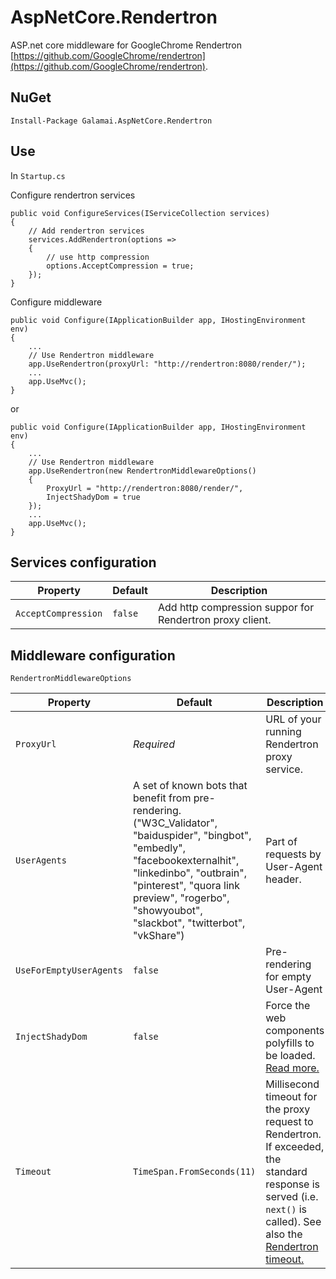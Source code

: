 # AspNetCore.Rendertron
ASP.net core middleware for GoogleChrome Rendertron [https://github.com/GoogleChrome/rendertron](https://github.com/GoogleChrome/rendertron).

## NuGet
`Install-Package Galamai.AspNetCore.Rendertron`

## Use
In `Startup.cs`

Configure rendertron services

    public void ConfigureServices(IServiceCollection services)
    {
        // Add rendertron services
        services.AddRendertron(options =>
        {
            // use http compression
            options.AcceptCompression = true;
        });
    }
    
Configure middleware

    public void Configure(IApplicationBuilder app, IHostingEnvironment env)
    {
        ...
        // Use Rendertron middleware
        app.UseRendertron(proxyUrl: "http://rendertron:8080/render/");
        ...
        app.UseMvc();
    }
    
 or
 
    public void Configure(IApplicationBuilder app, IHostingEnvironment env)
    {
        ...
        // Use Rendertron middleware
        app.UseRendertron(new RendertronMiddlewareOptions()
        {
            ProxyUrl = "http://rendertron:8080/render/",
            InjectShadyDom = true
        });
        ...
        app.UseMvc();
    }

## Services configuration

| Property | Default | Description |
| -------- | ------- | ----------- |
| `AcceptCompression` | `false` | Add http compression suppor for Rendertron proxy client. |

## Middleware configuration

`RendertronMiddlewareOptions`

| Property | Default | Description |
| -------- | ------- | ----------- |
| `ProxyUrl` | *Required* | URL of your running Rendertron proxy service. |
| `UserAgents` | A set of known bots that benefit from pre-rendering. ("W3C_Validator", "baiduspider", "bingbot", "embedly", "facebookexternalhit", "linkedinbo", "outbrain", "pinterest", "quora link preview", "rogerbo", "showyoubot", "slackbot", "twitterbot", "vkShare") | Part of requests by User-Agent header. |
| `UseForEmptyUserAgents` | `false` | Pre-rendering for empty User-Agent |
| `InjectShadyDom` | `false` | Force the web components polyfills to be loaded. [Read more.](https://github.com/GoogleChrome/rendertron#web-components) |
| `Timeout` | `TimeSpan.FromSeconds(11)` | Millisecond timeout for the proxy request to Rendertron. If exceeded, the standard response is served (i.e. `next()` is called). See also the [Rendertron timeout.](https://github.com/GoogleChrome/rendertron#rendering-budget-timeout) |
